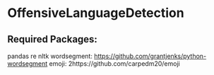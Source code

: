 # OffensiveLanguageDetection

## Required Packages:
pandas
re
nltk
wordsegment: https://github.com/grantjenks/python-wordsegment
emoji: 2https://github.com/carpedm20/emoji
